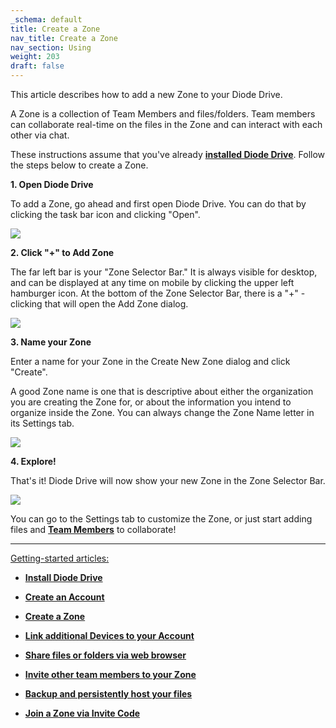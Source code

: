 ```yaml
---
_schema: default
title: Create a Zone
nav_title: Create a Zone
nav_section: Using
weight: 203
draft: false
---
```

This article describes how to add a new Zone to your Diode Drive.

A Zone is a collection of Team Members and files/folders. Team members can collaborate real-time on the files in the Zone and can interact with each other via chat.

These instructions assume that you've already <a href="https://app.docs.diode.io/docs/" target="_blank" rel="noopener"><strong>installed Diode Drive</strong></a>. Follow the steps below to create a Zone.

**1\. Open Diode Drive**

To add a Zone, go ahead and first open Diode Drive. You can do that by clicking the task bar icon and clicking "Open".

![](/uploads/image-47.png)

**2\. Click "+" to Add Zone**

The far left bar is your "Zone Selector Bar." It is always visible for desktop, and can be displayed at any time on mobile by clicking the upper left hamburger icon. At the bottom of the Zone Selector Bar, there is a "+" - clicking that will open the Add Zone dialog.

![](/uploads/image-48.png)

**3\. Name your Zone**

Enter a name for your Zone in the Create New Zone dialog and click "Create".

A good Zone name is one that is descriptive about either the organization you are creating the Zone for, or about the information you intend to organize inside the Zone. You can always change the Zone Name letter in its Settings tab.

![](/uploads/image-49.png)

**4\. Explore!**

That's it! Diode Drive will now show your new Zone in the Zone Selector Bar.

![](/uploads/image-50.png)

You can go to the Settings tab to customize the Zone, or just start adding files and <a href="https://app.docs.diode.io/docs/navigating/add-a-team-member-or-additional-device/" target="_blank" rel="noopener"><strong>Team Members</strong></a> to collaborate!

---

<u>Getting-started articles:</u>

* <a href="https://app.docs.diode.io/docs/" target="_blank" rel="noopener"><strong>Install Diode Drive</strong></a>
* <a href="https://app.docs.diode.io/docs/navigating/getting-started/" target="_blank" rel="noopener"><strong>Create an Account</strong></a>
* <a href="https://app.docs.diode.io/docs/navigating/create-a-zone/" target="_blank" rel="noopener"><strong>Create a Zone</strong></a>
* <a href="https://app.docs.diode.io/docs/navigating/linked-devices/" target="_blank" rel="noopener"><strong>Link additional Devices to your Account</strong></a>
* <a href="https://app.docs.diode.io/docs/navigating/share-a-file-or-folder-via-web-browser/" target="_blank" rel="noopener"><strong>Share files or folders via web browser</strong></a>
* <a href="https://app.docs.diode.io/docs/navigating/add-a-team-member-or-additional-device/" target="_blank" rel="noopener"><strong>Invite other team members to your Zone</strong></a>
* <a href="https://app.docs.diode.io/docs/navigating/backup-your-confidential-files/" target="_blank" rel="noopener"><strong>Backup and persistently host your files</strong></a>
* <a href="https://app.docs.diode.io/docs/navigating/join-a-zone-by-invite-code/" target="_blank" rel="noopener"><strong>Join a Zone via Invite Code</strong></a>

  &nbsp;